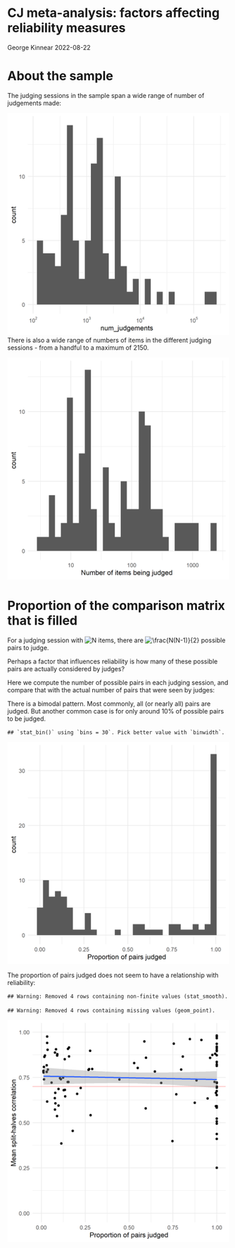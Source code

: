 CJ meta-analysis: factors affecting reliability measures
================
George Kinnear
2022-08-22

# About the sample

The judging sessions in the sample span a wide range of number of
judgements made:

![](figs-web/04-factors-affecting-reliability/num-judgements-1.png)<!-- -->
There is also a wide range of numbers of items in the different judging
sessions - from a handful to a maximum of 2150.

![](figs-web/04-factors-affecting-reliability/num-items-1.png)<!-- -->

# Proportion of the comparison matrix that is filled

For a judging session with
![N](https://latex.codecogs.com/png.image?%5Cdpi%7B110%7D&space;%5Cbg_white&space;N "N")
items, there are
![\frac{N(N-1)}{2}](https://latex.codecogs.com/png.image?%5Cdpi%7B110%7D&space;%5Cbg_white&space;%5Cfrac%7BN%28N-1%29%7D%7B2%7D "\frac{N(N-1)}{2}")
possible pairs to judge.

Perhaps a factor that influences reliability is how many of these
possible pairs are actually considered by judges?

Here we compute the number of possible pairs in each judging session,
and compare that with the actual number of pairs that were seen by
judges:

There is a bimodal pattern. Most commonly, all (or nearly all) pairs are
judged. But another common case is for only around 10% of possible pairs
to be judged.

    ## `stat_bin()` using `bins = 30`. Pick better value with `binwidth`.

![](figs-web/04-factors-affecting-reliability/prop-judged-1.png)<!-- -->

The proportion of pairs judged does not seem to have a relationship with
reliability:

    ## Warning: Removed 4 rows containing non-finite values (stat_smooth).

    ## Warning: Removed 4 rows containing missing values (geom_point).

![](figs-web/04-factors-affecting-reliability/propjudged-vs-splithalves-1.png)<!-- -->
